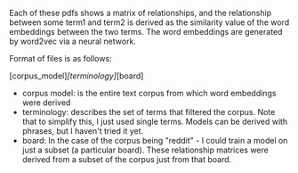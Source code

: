 Each of these pdfs shows a matrix of relationships, and the relationship between some term1 and term2 is derived as the similarity value of the word embeddings between the two terms. The word embeddings are generated by word2vec via a neural network.

Format of files is as follows:

[corpus_model]_[terminology]_[board]

- corpus model: is the entire text corpus from which word embeddings were derived
- terminology: describes the set of terms that filtered the corpus. Note that to simplify this, I just used single terms. Models can be derived with phrases, but I haven't tried it yet.
- board: In the case of the corpus being "reddit" - I could train a model on just a subset (a particular board). These relationship matrices were derived from a subset of the corpus just from that board.
